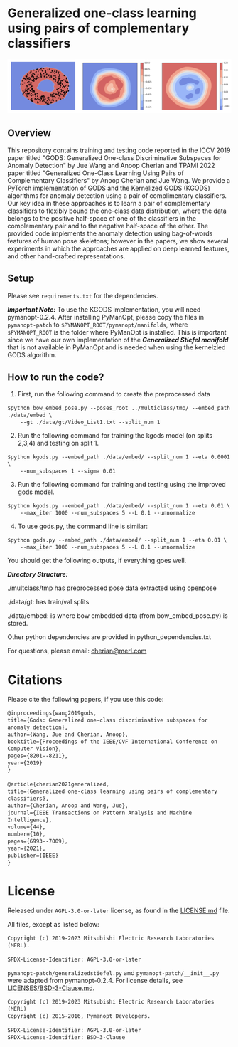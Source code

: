 <!--
Copyright (C) 2019-2023 Mitsubishi Electric Research Laboratories (MERL)

SPDX-License-Identifier: AGPL-3.0-or-later
-->
# Generalized one-class learning using pairs of complementary classifiers

![](./images/GODS-banner.png)

## Overview
This repository contains training and testing code reported in the ICCV 2019 paper titled "GODS: Generalized One-class Discriminative Subspaces for Anomaly Detection" by Jue Wang and Anoop Cherian and TPAMI 2022 paper titled "Generalized One-Class Learning Using Pairs of Complementary Classifiers" by Anoop Cherian and Jue Wang. We provide a PyTorch implementation of GODS and the Kernelized GODS (KGODS) algorithms for anomaly detection using a pair of complimentary classifiers. Our key idea in these approaches is to learn a pair of complementary classifiers to flexibly bound the one-class data distribution, where the data belongs to the positive half-space of one of the classifiers in the complementary pair and to the negative half-space of the other. The provided code implements the anomaly detection using bag-of-words features of human pose skeletons; however in the papers, we show several experiments in which the approaches are applied on deep learned features, and other hand-crafted representations.

## Setup
Please see `requirements.txt` for the dependencies.

***Important Note:*** To use the KGODS implementation, you will need pymanopt-0.2.4. After installing PyManOpt, please copy the files in `pymanopt-patch` to `$PYMANOPT_ROOT/pymanopt/manifolds`, where `$PYMANOPT_ROOT` is the folder where PyManOpt is installed. This is important since we have our own implementation of the ***Generalized Stiefel manifold*** that is not available in PyManOpt and is needed when using the kernelzied GODS algorithm.

## How to run the code?
1. First, run the following command to create the preprocessed data

```
$python bow_embed_pose.py --poses_root ../multiclass/tmp/ --embed_path ./data/embed \
    --gt ./data/gt/Video_List1.txt --split_num 1
```

2. Run the following command for training the kgods model (on splits 2,3,4) and testing on split 1.

```
$python kgods.py --embed_path ./data/embed/ --split_num 1 --eta 0.0001 \
    --num_subspaces 1 --sigma 0.01
```

3. Run the following command for training and testing using the improved gods model.

```
$python kgods.py --embed_path ./data/embed/ --split_num 1 --eta 0.01 \
    --max_iter 1000 --num_subspaces 5 --L 0.1 --unnormalize
```

4. To use gods.py, the command line is similar:

```
$python gods.py --embed_path ./data/embed/ --split_num 1 --eta 0.01 \
    --max_iter 1000 --num_subspaces 5 --L 0.1 --unnormalize
```

You should get the following outputs, if everything goes well.

***Directory Structure:***

./multclass/tmp has preprocessed pose data extracted using openpose

./data/gt: has train/val splits

./data/embed: is where bow embedded data (from bow_embed_pose.py) is stored.

Other python dependencies are provided in python_dependencies.txt

For questions, please email: cherian@merl.com


# Citations
Please cite the following papers, if you use this code:

```
@inproceedings{wang2019gods,
title={Gods: Generalized one-class discriminative subspaces for anomaly detection},
author={Wang, Jue and Cherian, Anoop},
booktitle={Proceedings of the IEEE/CVF International Conference on Computer Vision},
pages={8201--8211},
year={2019}
}

@article{cherian2021generalized,
title={Generalized one-class learning using pairs of complementary classifiers},
author={Cherian, Anoop and Wang, Jue},
journal={IEEE Transactions on Pattern Analysis and Machine Intelligence},
volume={44},
number={10},
pages={6993--7009},
year={2021},
publisher={IEEE}
}
```

# License

Released under `AGPL-3.0-or-later` license, as found in the [LICENSE.md](LICENSE.md) file.

All files, except as listed below:

```
Copyright (c) 2019-2023 Mitsubishi Electric Research Laboratories (MERL).

SPDX-License-Identifier: AGPL-3.0-or-later
```

`pymanopt-patch/generalizedstiefel.py` and `pymanopt-patch/__init__.py` were adapted from pymanopt-0.2.4.
For license details, see [LICENSES/BSD-3-Clause.md](LICENSES/BSD-3-Clause.md).

```
Copyright (c) 2019-2023 Mitsubishi Electric Research Laboratories (MERL)
Copyright (c) 2015-2016, Pymanopt Developers.

SPDX-License-Identifier: AGPL-3.0-or-later
SPDX-License-Identifier: BSD-3-Clause
```
